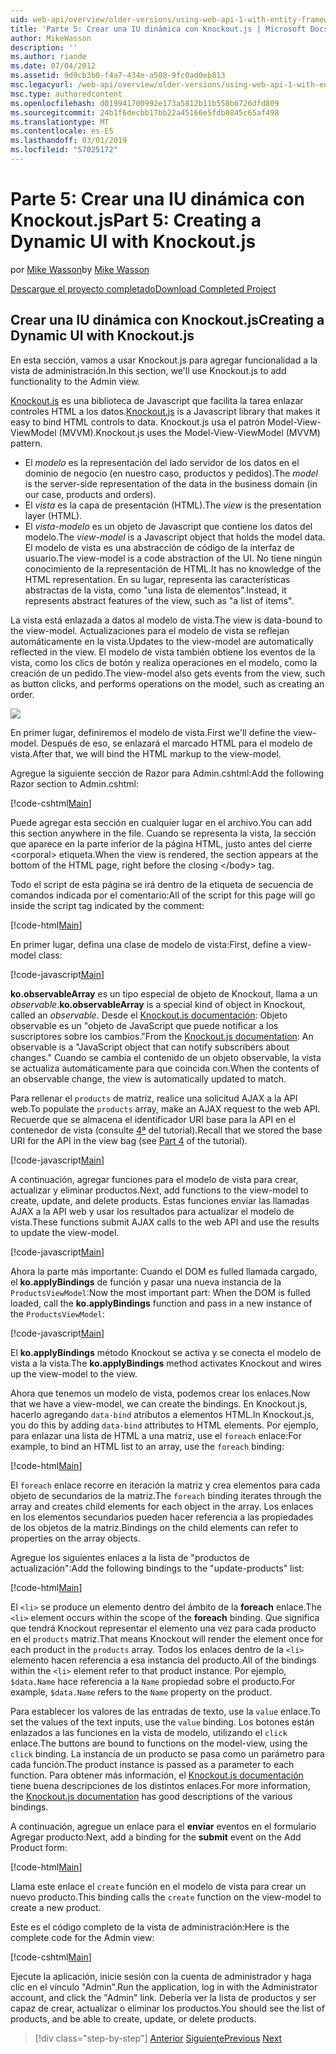 ```yaml
---
uid: web-api/overview/older-versions/using-web-api-1-with-entity-framework-5/using-web-api-with-entity-framework-part-5
title: 'Parte 5: Crear una IU dinámica con Knockout.js | Microsoft Docs'
author: MikeWasson
description: ''
ms.author: riande
ms.date: 07/04/2012
ms.assetid: 9d9cb3b0-f4a7-434e-a508-9fc0ad0eb813
msc.legacyurl: /web-api/overview/older-versions/using-web-api-1-with-entity-framework-5/using-web-api-with-entity-framework-part-5
msc.type: authoredcontent
ms.openlocfilehash: d019941700992e173a5812b11b558b6726dfd809
ms.sourcegitcommit: 24b1f6decbb17bb22a45166e5fdb0845c65af498
ms.translationtype: MT
ms.contentlocale: es-ES
ms.lasthandoff: 03/01/2019
ms.locfileid: "57025172"
---
```

<a name="part-5-creating-a-dynamic-ui-with-knockoutjs"></a><span data-ttu-id="00773-102">Parte 5: Crear una IU dinámica con Knockout.js</span><span class="sxs-lookup"><span data-stu-id="00773-102">Part 5: Creating a Dynamic UI with Knockout.js</span></span>
====================
<span data-ttu-id="00773-103">por [Mike Wasson](https://github.com/MikeWasson)</span><span class="sxs-lookup"><span data-stu-id="00773-103">by [Mike Wasson](https://github.com/MikeWasson)</span></span>

[<span data-ttu-id="00773-104">Descargue el proyecto completado</span><span class="sxs-lookup"><span data-stu-id="00773-104">Download Completed Project</span></span>](http://code.msdn.microsoft.com/ASP-NET-Web-API-with-afa30545)

## <a name="creating-a-dynamic-ui-with-knockoutjs"></a><span data-ttu-id="00773-105">Crear una IU dinámica con Knockout.js</span><span class="sxs-lookup"><span data-stu-id="00773-105">Creating a Dynamic UI with Knockout.js</span></span>

<span data-ttu-id="00773-106">En esta sección, vamos a usar Knockout.js para agregar funcionalidad a la vista de administración.</span><span class="sxs-lookup"><span data-stu-id="00773-106">In this section, we'll use Knockout.js to add functionality to the Admin view.</span></span>

<span data-ttu-id="00773-107">[Knockout.js](http://knockoutjs.com/) es una biblioteca de Javascript que facilita la tarea enlazar controles HTML a los datos.</span><span class="sxs-lookup"><span data-stu-id="00773-107">[Knockout.js](http://knockoutjs.com/) is a Javascript library that makes it easy to bind HTML controls to data.</span></span> <span data-ttu-id="00773-108">Knockout.js usa el patrón Model-View-ViewModel (MVVM).</span><span class="sxs-lookup"><span data-stu-id="00773-108">Knockout.js uses the Model-View-ViewModel (MVVM) pattern.</span></span>

- <span data-ttu-id="00773-109">El *modelo* es la representación del lado servidor de los datos en el dominio de negocio (en nuestro caso, productos y pedidos).</span><span class="sxs-lookup"><span data-stu-id="00773-109">The *model* is the server-side representation of the data in the business domain (in our case, products and orders).</span></span>
- <span data-ttu-id="00773-110">El *vista* es la capa de presentación (HTML).</span><span class="sxs-lookup"><span data-stu-id="00773-110">The *view* is the presentation layer (HTML).</span></span>
- <span data-ttu-id="00773-111">El *vista-modelo* es un objeto de Javascript que contiene los datos del modelo.</span><span class="sxs-lookup"><span data-stu-id="00773-111">The *view-model* is a Javascript object that holds the model data.</span></span> <span data-ttu-id="00773-112">El modelo de vista es una abstracción de código de la interfaz de usuario.</span><span class="sxs-lookup"><span data-stu-id="00773-112">The view-model is a code abstraction of the UI.</span></span> <span data-ttu-id="00773-113">No tiene ningún conocimiento de la representación de HTML.</span><span class="sxs-lookup"><span data-stu-id="00773-113">It has no knowledge of the HTML representation.</span></span> <span data-ttu-id="00773-114">En su lugar, representa las características abstractas de la vista, como "una lista de elementos".</span><span class="sxs-lookup"><span data-stu-id="00773-114">Instead, it represents abstract features of the view, such as "a list of items".</span></span>

<span data-ttu-id="00773-115">La vista está enlazada a datos al modelo de vista.</span><span class="sxs-lookup"><span data-stu-id="00773-115">The view is data-bound to the view-model.</span></span> <span data-ttu-id="00773-116">Actualizaciones para el modelo de vista se reflejan automáticamente en la vista.</span><span class="sxs-lookup"><span data-stu-id="00773-116">Updates to the view-model are automatically reflected in the view.</span></span> <span data-ttu-id="00773-117">El modelo de vista también obtiene los eventos de la vista, como los clics de botón y realiza operaciones en el modelo, como la creación de un pedido.</span><span class="sxs-lookup"><span data-stu-id="00773-117">The view-model also gets events from the view, such as button clicks, and performs operations on the model, such as creating an order.</span></span>

![](using-web-api-with-entity-framework-part-5/_static/image1.png)

<span data-ttu-id="00773-118">En primer lugar, definiremos el modelo de vista.</span><span class="sxs-lookup"><span data-stu-id="00773-118">First we'll define the view-model.</span></span> <span data-ttu-id="00773-119">Después de eso, se enlazará el marcado HTML para el modelo de vista.</span><span class="sxs-lookup"><span data-stu-id="00773-119">After that, we will bind the HTML markup to the view-model.</span></span>

<span data-ttu-id="00773-120">Agregue la siguiente sección de Razor para Admin.cshtml:</span><span class="sxs-lookup"><span data-stu-id="00773-120">Add the following Razor section to Admin.cshtml:</span></span>

[!code-cshtml[Main](using-web-api-with-entity-framework-part-5/samples/sample1.cshtml)]

<span data-ttu-id="00773-121">Puede agregar esta sección en cualquier lugar en el archivo.</span><span class="sxs-lookup"><span data-stu-id="00773-121">You can add this section anywhere in the file.</span></span> <span data-ttu-id="00773-122">Cuando se representa la vista, la sección que aparece en la parte inferior de la página HTML, justo antes del cierre &lt;corporal&gt; etiqueta.</span><span class="sxs-lookup"><span data-stu-id="00773-122">When the view is rendered, the section appears at the bottom of the HTML page, right before the closing &lt;/body&gt; tag.</span></span>

<span data-ttu-id="00773-123">Todo el script de esta página se irá dentro de la etiqueta de secuencia de comandos indicada por el comentario:</span><span class="sxs-lookup"><span data-stu-id="00773-123">All of the script for this page will go inside the script tag indicated by the comment:</span></span>

[!code-html[Main](using-web-api-with-entity-framework-part-5/samples/sample2.html)]

<span data-ttu-id="00773-124">En primer lugar, defina una clase de modelo de vista:</span><span class="sxs-lookup"><span data-stu-id="00773-124">First, define a view-model class:</span></span>

[!code-javascript[Main](using-web-api-with-entity-framework-part-5/samples/sample3.js)]

<span data-ttu-id="00773-125">**ko.observableArray** es un tipo especial de objeto de Knockout, llama a un *observable*.</span><span class="sxs-lookup"><span data-stu-id="00773-125">**ko.observableArray** is a special kind of object in Knockout, called an *observable*.</span></span> <span data-ttu-id="00773-126">Desde el [Knockout.js documentación](http://knockoutjs.com/documentation/observables.html): Objeto observable es un "objeto de JavaScript que puede notificar a los suscriptores sobre los cambios."</span><span class="sxs-lookup"><span data-stu-id="00773-126">From the [Knockout.js documentation](http://knockoutjs.com/documentation/observables.html): An observable is a "JavaScript object that can notify subscribers about changes."</span></span> <span data-ttu-id="00773-127">Cuando se cambia el contenido de un objeto observable, la vista se actualiza automáticamente para que coincida con.</span><span class="sxs-lookup"><span data-stu-id="00773-127">When the contents of an observable change, the view is automatically updated to match.</span></span>

<span data-ttu-id="00773-128">Para rellenar el `products` de matriz, realice una solicitud AJAX a la API web.</span><span class="sxs-lookup"><span data-stu-id="00773-128">To populate the `products` array, make an AJAX request to the web API.</span></span> <span data-ttu-id="00773-129">Recuerde que se almacena el identificador URI base para la API en el contenedor de vista (consulte [4ª](using-web-api-with-entity-framework-part-4.md) del tutorial).</span><span class="sxs-lookup"><span data-stu-id="00773-129">Recall that we stored the base URI for the API in the view bag (see [Part 4](using-web-api-with-entity-framework-part-4.md) of the tutorial).</span></span>

[!code-javascript[Main](using-web-api-with-entity-framework-part-5/samples/sample4.js?highlight=5)]

<span data-ttu-id="00773-130">A continuación, agregar funciones para el modelo de vista para crear, actualizar y eliminar productos.</span><span class="sxs-lookup"><span data-stu-id="00773-130">Next, add functions to the view-model to create, update, and delete products.</span></span> <span data-ttu-id="00773-131">Estas funciones enviar las llamadas AJAX a la API web y usar los resultados para actualizar el modelo de vista.</span><span class="sxs-lookup"><span data-stu-id="00773-131">These functions submit AJAX calls to the web API and use the results to update the view-model.</span></span>

[!code-javascript[Main](using-web-api-with-entity-framework-part-5/samples/sample5.js?highlight=7)]

<span data-ttu-id="00773-132">Ahora la parte más importante: Cuando el DOM es fulled llamada cargado, el **ko.applyBindings** de función y pasar una nueva instancia de la `ProductsViewModel`:</span><span class="sxs-lookup"><span data-stu-id="00773-132">Now the most important part: When the DOM is fulled loaded, call the **ko.applyBindings** function and pass in a new instance of the `ProductsViewModel`:</span></span>

[!code-javascript[Main](using-web-api-with-entity-framework-part-5/samples/sample6.js)]

<span data-ttu-id="00773-133">El **ko.applyBindings** método Knockout se activa y se conecta el modelo de vista a la vista.</span><span class="sxs-lookup"><span data-stu-id="00773-133">The **ko.applyBindings** method activates Knockout and wires up the view-model to the view.</span></span>

<span data-ttu-id="00773-134">Ahora que tenemos un modelo de vista, podemos crear los enlaces.</span><span class="sxs-lookup"><span data-stu-id="00773-134">Now that we have a view-model, we can create the bindings.</span></span> <span data-ttu-id="00773-135">En Knockout.js, hacerlo agregando `data-bind` atributos a elementos HTML.</span><span class="sxs-lookup"><span data-stu-id="00773-135">In Knockout.js, you do this by adding `data-bind` attributes to HTML elements.</span></span> <span data-ttu-id="00773-136">Por ejemplo, para enlazar una lista de HTML a una matriz, use el `foreach` enlace:</span><span class="sxs-lookup"><span data-stu-id="00773-136">For example, to bind an HTML list to an array, use the `foreach` binding:</span></span>

[!code-html[Main](using-web-api-with-entity-framework-part-5/samples/sample7.html?highlight=1)]

<span data-ttu-id="00773-137">El `foreach` enlace recorre en iteración la matriz y crea elementos para cada objeto de secundarios de la matriz.</span><span class="sxs-lookup"><span data-stu-id="00773-137">The `foreach` binding iterates through the array and creates child elements for each object in the array.</span></span> <span data-ttu-id="00773-138">Los enlaces en los elementos secundarios pueden hacer referencia a las propiedades de los objetos de la matriz.</span><span class="sxs-lookup"><span data-stu-id="00773-138">Bindings on the child elements can refer to properties on the array objects.</span></span>

<span data-ttu-id="00773-139">Agregue los siguientes enlaces a la lista de "productos de actualización":</span><span class="sxs-lookup"><span data-stu-id="00773-139">Add the following bindings to the "update-products" list:</span></span>

[!code-html[Main](using-web-api-with-entity-framework-part-5/samples/sample8.html)]

<span data-ttu-id="00773-140">El `<li>` se produce un elemento dentro del ámbito de la **foreach** enlace.</span><span class="sxs-lookup"><span data-stu-id="00773-140">The `<li>` element occurs within the scope of the **foreach** binding.</span></span> <span data-ttu-id="00773-141">Que significa que tendrá Knockout representar el elemento una vez para cada producto en el `products` matriz.</span><span class="sxs-lookup"><span data-stu-id="00773-141">That means Knockout will render the element once for each product in the `products` array.</span></span> <span data-ttu-id="00773-142">Todos los enlaces dentro de la `<li>` elemento hacen referencia a esa instancia del producto.</span><span class="sxs-lookup"><span data-stu-id="00773-142">All of the bindings within the `<li>` element refer to that product instance.</span></span> <span data-ttu-id="00773-143">Por ejemplo, `$data.Name` hace referencia a la `Name` propiedad sobre el producto.</span><span class="sxs-lookup"><span data-stu-id="00773-143">For example, `$data.Name` refers to the `Name` property on the product.</span></span>

<span data-ttu-id="00773-144">Para establecer los valores de las entradas de texto, use la `value` enlace.</span><span class="sxs-lookup"><span data-stu-id="00773-144">To set the values of the text inputs, use the `value` binding.</span></span> <span data-ttu-id="00773-145">Los botones están enlazados a las funciones en la vista de modelo, utilizando el `click` enlace.</span><span class="sxs-lookup"><span data-stu-id="00773-145">The buttons are bound to functions on the model-view, using the `click` binding.</span></span> <span data-ttu-id="00773-146">La instancia de un producto se pasa como un parámetro para cada función.</span><span class="sxs-lookup"><span data-stu-id="00773-146">The product instance is passed as a parameter to each function.</span></span> <span data-ttu-id="00773-147">Para obtener más información, el [Knockout.js documentación](http://knockoutjs.com/documentation/observables.html) tiene buena descripciones de los distintos enlaces.</span><span class="sxs-lookup"><span data-stu-id="00773-147">For more information, the [Knockout.js documentation](http://knockoutjs.com/documentation/observables.html) has good descriptions of the various bindings.</span></span>

<span data-ttu-id="00773-148">A continuación, agregue un enlace para el **enviar** eventos en el formulario Agregar producto:</span><span class="sxs-lookup"><span data-stu-id="00773-148">Next, add a binding for the **submit** event on the Add Product form:</span></span>

[!code-html[Main](using-web-api-with-entity-framework-part-5/samples/sample9.html)]

<span data-ttu-id="00773-149">Llama este enlace el `create` función en el modelo de vista para crear un nuevo producto.</span><span class="sxs-lookup"><span data-stu-id="00773-149">This binding calls the `create` function on the view-model to create a new product.</span></span>

<span data-ttu-id="00773-150">Este es el código completo de la vista de administración:</span><span class="sxs-lookup"><span data-stu-id="00773-150">Here is the complete code for the Admin view:</span></span>

[!code-cshtml[Main](using-web-api-with-entity-framework-part-5/samples/sample10.cshtml)]

<span data-ttu-id="00773-151">Ejecute la aplicación, inicie sesión con la cuenta de administrador y haga clic en el vínculo "Admin".</span><span class="sxs-lookup"><span data-stu-id="00773-151">Run the application, log in with the Administrator account, and click the "Admin" link.</span></span> <span data-ttu-id="00773-152">Debería ver la lista de productos y ser capaz de crear, actualizar o eliminar los productos.</span><span class="sxs-lookup"><span data-stu-id="00773-152">You should see the list of products, and be able to create, update, or delete products.</span></span>

> [!div class="step-by-step"]
> <span data-ttu-id="00773-153">[Anterior](using-web-api-with-entity-framework-part-4.md)
> [Siguiente](using-web-api-with-entity-framework-part-6.md)</span><span class="sxs-lookup"><span data-stu-id="00773-153">[Previous](using-web-api-with-entity-framework-part-4.md)
[Next](using-web-api-with-entity-framework-part-6.md)</span></span>
